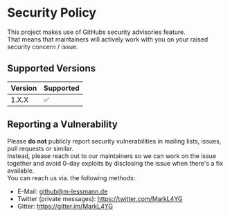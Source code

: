 # Security Policy
This project makes use of GitHubs security advisories feature.  
That means that maintainers will actively work with you on your raised security concern / issue.

## Supported Versions


| Version | Supported          |
| ------- | ------------------ |
| 1.X.X   | :white_check_mark: |

## Reporting a Vulnerability
Please __do not__ publicly report security vulnerabilities in mailing lists, issues, pull requests or similar.  
Instead, please reach out to our maintainers so we can work on the issue together and avoid 0-day exploits by disclosing the issue when there's a fix available.  
You can reach us via. the following methods:

* E-Mail: github@m-lessmann.de
* Twitter (private messages): https://twitter.com/MarkL4YG
* Gitter: https://gitter.im/MarkL4YG

